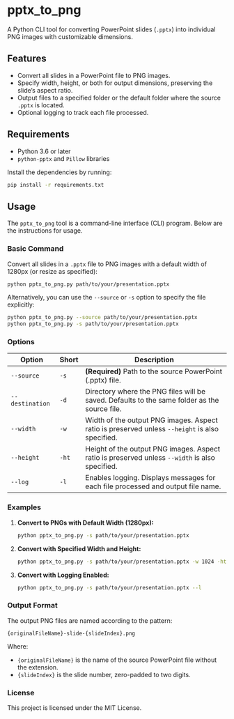 # pptx_to_png

A Python CLI tool for converting PowerPoint slides (`.pptx`) into individual PNG images with customizable dimensions.

## Features

- Convert all slides in a PowerPoint file to PNG images.
- Specify width, height, or both for output dimensions, preserving the slide’s aspect ratio.
- Output files to a specified folder or the default folder where the source `.pptx` is located.
- Optional logging to track each file processed.

## Requirements

- Python 3.6 or later
- `python-pptx` and `Pillow` libraries

Install the dependencies by running:

```sh
pip install -r requirements.txt
```

## Usage

The `pptx_to_png` tool is a command-line interface (CLI) program. Below are the instructions for usage.

### Basic Command

Convert all slides in a `.pptx` file to PNG images with a default width of 1280px (or resize as specified):

```sh
python pptx_to_png.py path/to/your/presentation.pptx
```

Alternatively, you can use the `--source` or `-s` option to specify the file explicitly:

```sh
python pptx_to_png.py --source path/to/your/presentation.pptx
python pptx_to_png.py -s path/to/your/presentation.pptx
```

### Options

| Option          | Short | Description                                                                                    |
| --------------- | ----- | ---------------------------------------------------------------------------------------------- |
| `--source`      | `-s` | **(Required)** Path to the source PowerPoint (.pptx) file.                                     |
| `--destination` | `-d` | Directory where the PNG files will be saved. Defaults to the same folder as the source file.   |
| `--width`       | `-w` | Width of the output PNG images. Aspect ratio is preserved unless `--height` is also specified. |
| `--height`      | `-ht` | Height of the output PNG images. Aspect ratio is preserved unless `--width` is also specified. |
| `--log`         | `-l` | Enables logging. Displays messages for each file processed and output file name.               |

### Examples

1. **Convert to PNGs with Default Width (1280px):**

   ```sh
   python pptx_to_png.py -s path/to/your/presentation.pptx
   ```

2. **Convert with Specified Width and Height:**

   ```sh
   python pptx_to_png.py -s path/to/your/presentation.pptx -w 1024 -ht 768
   ```

3. **Convert with Logging Enabled:**

   ```sh
   python pptx_to_png.py -s path/to/your/presentation.pptx --l
   ```

### Output Format

The output PNG files are named according to the pattern:

```plaintext
{originalFileName}-slide-{slideIndex}.png
```

Where:

- `{originalFileName}` is the name of the source PowerPoint file without the extension.
- `{slideIndex}` is the slide number, zero-padded to two digits.

### License

This project is licensed under the MIT License.